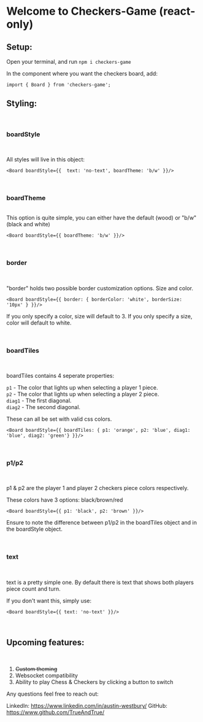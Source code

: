 # Welcome to Checkers-Game (react-only)

## Setup:

Open your terminal, and run ```npm i checkers-game```

In the component where you want the checkers board, add:

```import { Board } from 'checkers-game';```

## Styling: 
<br>

### <b>boardStyle</b>
<br>

All styles will live in this object:

``` <Board boardStyle={{  text: 'no-text', boardTheme: 'b/w' }}/> ```

<br>

### <b>boardTheme</b>
<br>
This option is quite simple, you can either have the default (wood) or "b/w" (black and white)

``` <Board boardStyle={{ boardTheme: 'b/w' }}/> ```

<br>

### <b>border</b>

<br>

"border" holds two possible border customization options. Size and color.

``` <Board boardStyle={{ border: { borderColor: 'white', borderSize: '10px' } }}/> ```

If you only specify a color, size will default to 3. If you only specify a size, color will default to white.

<br>

### <b>boardTiles</b>

<br>

boardTiles contains 4 seperate properties:

```p1``` - The color that lights up when selecting a player 1 piece. <br>
```p2``` - The color that lights up when selecting a player 2 piece. <br>
```diag1``` - The first diagonal. <br>
```diag2``` - The second diagonal. <br>

These can all be set with valid css colors.

``` <Board boardStyle={{ boardTiles: { p1: 'orange', p2: 'blue', diag1: 'blue', diag2: 'green'} }}/> ```

<br>

### <b>p1/p2</b>

<br>

p1 & p2 are the player 1 and player 2 checkers piece colors respectively.

These colors have 3 options: black/brown/red

``` <Board boardStyle={{ p1: 'black', p2: 'brown' }}/> ```

Ensure to note the difference between p1/p2 in the boardTiles object and in the boardStyle object.

<br>

### <b>text</b>

<br>

text is a pretty simple one. By default there is text that shows both players piece count and turn.

If you don't want this, simply use: 

``` <Board boardStyle={{ text: 'no-text' }}/> ```

<br>

## <b>Upcoming features:</b>

<br>

1. <s>Custom theming</s>
2. Websocket compatibility
3. Ability to play Chess & Checkers by clicking a button to switch

Any questions feel free to reach out:

LinkedIn: https://www.linkedin.com/in/austin-westbury/
GitHub: https://www.github.com/TrueAndTrue/